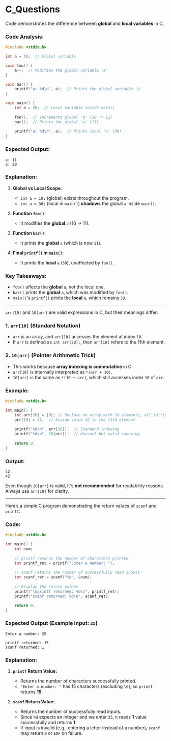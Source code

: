 # C_Questions

Code demonstrates the difference between **global** and **local variables** in C.  

### Code Analysis:
```c
#include <stdio.h>

int a = 10;  // Global variable

void foo() {
    a++;  // Modifies the global variable 'a'
}

void bar() {
    printf("a: %d\n", a);  // Prints the global variable 'a'
}

void main() {
    int a = 30;  // Local variable inside main()
    
    foo();  // Increments global 'a' (10 -> 11)
    bar();  // Prints the global 'a' (11)
    
    printf("a: %d\n", a);  // Prints local 'a' (30)
}
```

### Expected Output:
```
a: 11
a: 30
```

### Explanation:
1. **Global vs Local Scope**:
   - `int a = 10;` (global) exists throughout the program.
   - `int a = 30;` (local in `main()`) **shadows** the global `a` inside `main()`.

2. **Function `foo()`**:
   - It modifies the **global** `a` (10 → 11).

3. **Function `bar()`**:
   - It prints the **global** `a` (which is now `11`).

4. **Final `printf()` in `main()`**:
   - It prints the **local** `a` (`30`), unaffected by `foo()`.

### Key Takeaways:
- `foo()` affects the **global** `a`, not the local one.
- `bar()` prints the **global** `a`, which was modified by `foo()`.
- `main()`'s `printf()` prints the **local** `a`, which remains `30`.

---

`arr[10]` and `10[arr]` are valid expressions in C, but their meanings differ:  

### 1. **`arr[10]` (Standard Notation)**  
   - `arr` is an array, and `arr[10]` accesses the element at index `10`.  
   - If `arr` is defined as `int arr[20];`, then `arr[10]` refers to the 11th element.

### 2. **`10[arr]` (Pointer Arithmetic Trick)**  
   - This works because **array indexing is commutative** in C.  
   - `arr[10]` is internally interpreted as `*(arr + 10)`.  
   - `10[arr]` is the same as `*(10 + arr)`, which still accesses index `10` of `arr`.

### Example:
```c
#include <stdio.h>

int main() {
    int arr[20] = {0}; // Declare an array with 20 elements, all initialized to 0
    arr[10] = 42;  // Assign value 42 to the 11th element
    
    printf("%d\n", arr[10]);  // Standard indexing
    printf("%d\n", 10[arr]);  // Unusual but valid indexing
    
    return 0;
}
```

### Output:
```
42
42
```

Even though `10[arr]` is valid, it's **not recommended** for readability reasons. Always use `arr[10]` for clarity.

---

Here’s a simple C program demonstrating the return values of `scanf` and `printf`:  

### **Code:**
```c
#include <stdio.h>

int main() {
    int num;
    
    // printf returns the number of characters printed
    int printf_ret = printf("Enter a number: ");
    
    // scanf returns the number of successfully read inputs
    int scanf_ret = scanf("%d", &num);
    
    // Display the return values
    printf("\nprintf returned: %d\n", printf_ret);
    printf("scanf returned: %d\n", scanf_ret);

    return 0;
}
```

### **Expected Output (Example Input: `25`)**
```
Enter a number: 25

printf returned: 15
scanf returned: 1
```

### **Explanation:**
1. **`printf` Return Value:**  
   - Returns the number of characters successfully printed.  
   - `"Enter a number: "` has 15 characters (excluding `\0`), so `printf` returns **15**.

2. **`scanf` Return Value:**  
   - Returns the number of successfully read inputs.  
   - Since `%d` expects an integer and we enter `25`, it reads **1** value successfully and returns **1**.  
   - If input is invalid (e.g., entering a letter instead of a number), `scanf` may return `0` or `EOF` on failure.
